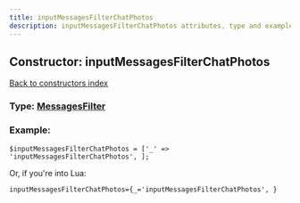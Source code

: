 ```yaml
---
title: inputMessagesFilterChatPhotos
description: inputMessagesFilterChatPhotos attributes, type and example
---
```

## Constructor: inputMessagesFilterChatPhotos  
[Back to constructors index](index.md)






### Type: [MessagesFilter](../types/MessagesFilter.md)


### Example:

```
$inputMessagesFilterChatPhotos = ['_' => 'inputMessagesFilterChatPhotos', ];
```  

Or, if you're into Lua:  


```
inputMessagesFilterChatPhotos={_='inputMessagesFilterChatPhotos', }

```


